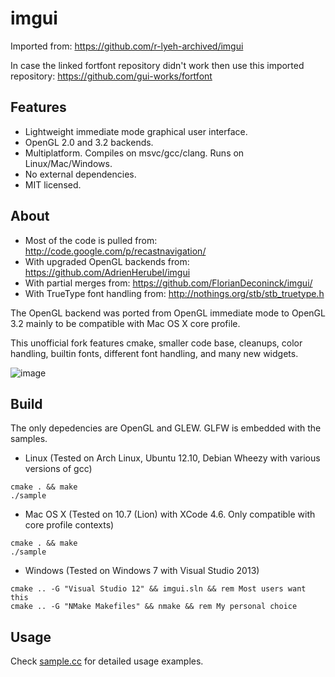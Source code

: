 imgui
=====

Imported from: https://github.com/r-lyeh-archived/imgui

In case the linked fortfont repository didn't work then use this imported repository:
https://github.com/gui-works/fortfont

Features
--------

- Lightweight immediate mode graphical user interface.
- OpenGL 2.0 and 3.2 backends.
- Multiplatform. Compiles on msvc/gcc/clang. Runs on Linux/Mac/Windows.
- No external dependencies.
- MIT licensed.

About
-----

- Most of the code is pulled from: http://code.google.com/p/recastnavigation/
- With upgraded OpenGL backends from: https://github.com/AdrienHerubel/imgui
- With partial merges from: https://github.com/FlorianDeconinck/imgui/
- With TrueType font handling from: http://nothings.org/stb/stb_truetype.h

The OpenGL backend was ported from OpenGL immediate mode to OpenGL 3.2 mainly to be compatible with Mac OS X core profile.

This unofficial fork features cmake, smaller code base, cleanups, color handling, builtin fonts, different font handling, and many new widgets.

![image](https://raw.github.com/r-lyeh/depot/master/imgui.png)

Build
-----

The only depedencies are OpenGL and GLEW. GLFW is embedded with the samples.

- Linux (Tested on Arch Linux, Ubuntu 12.10, Debian Wheezy with various versions of gcc)
```
cmake . && make
./sample
```

- Mac OS X (Tested on 10.7 (Lion) with XCode 4.6. Only compatible with core profile contexts)
```
cmake . && make
./sample
```

- Windows (Tested on Windows 7 with Visual Studio 2013)
```
cmake .. -G "Visual Studio 12" && imgui.sln && rem Most users want this
cmake .. -G "NMake Makefiles" && nmake && rem My personal choice
```

Usage
-----

Check [sample.cc](sample.cc) for detailed usage examples.
